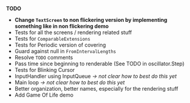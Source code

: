 __TODO__

* __Change `TextScreen` to non flickering version by implementing something like in non flickering demo__
* Tests for all the screens / rendering related stuff
* Tests for `ComparableExtensions`
* Tests for Periodic version of covering
* Guard against null in `FromIntervalLengths`
* Resolve `TODO` comments
* Pass time since beginning to renderable (See TODO in oscillator.Step)
* Tests for Blinking Cursor
* InputHandler using InputQueue *-> not clear how to best do this yet*
* Main loop *-> not clear how to best do this yet*
* Better organization, better names, especially for the rendering stuff
* Add Game Of Life demo